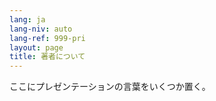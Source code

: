 ```yaml
---
lang: ja
lang-niv: auto
lang-ref: 999-pri
layout: page
title: 著者について
---
```


ここにプレゼンテーションの言葉をいくつか置く。
